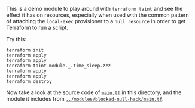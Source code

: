 This is a demo module to play around with `terraform taint` and see the effect
it has on resources, especially when used with the common pattern of attaching
the `local-exec` provisioner to a `null_resource` in order to get Terraform to
run a script.

Try this:

```
terraform init
terraform apply
terraform apply
terraform taint module._.time_sleep.zzz
terraform apply
terraform apply
terraform destroy
```

Now take a look at the source code of [`main.tf`](main.tf) in this directory,
and the module it includes from
[`../modules/blocked-null-hack/main.tf`](../modules/blocked-null-hack/main.tf).
